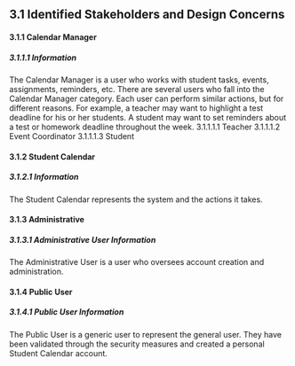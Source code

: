 ## 3.1 Identified Stakeholders and Design Concerns

#### 3.1.1 Calendar Manager
##### 3.1.1.1 Information
The Calendar Manager is a user who works with student tasks, events, assignments, reminders, etc.
There are several users who fall into the Calendar Manager category. Each user can perform similar
actions, but for different reasons. For example, a teacher may want to highlight a test deadline for
his or her students. A student may want to set reminders about a test or homework deadline throughout
the week.
3.1.1.1.1 Teacher
3.1.1.1.2 Event Coordinator
3.1.1.1.3 Student

#### 3.1.2 Student Calendar
##### 3.1.2.1 Information
The Student Calendar represents the system and the actions it takes.

#### 3.1.3 Administrative
##### 3.1.3.1 Administrative User Information
The Administrative User is a user who oversees account creation and administration. 

#### 3.1.4 Public User
##### 3.1.4.1 Public User Information
The Public User is a generic user to represent the general user. They have been validated
through the security measures and created a personal Student Calendar account.


